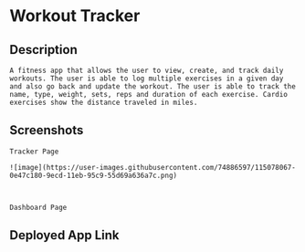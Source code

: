 # Workout Tracker

## Description

    A fitness app that allows the user to view, create, and track daily workouts. The user is able to log multiple exercises in a given day and also go back and update the workout. The user is able to track the name, type, weight, sets, reps and duration of each exercise. Cardio exercises show the distance traveled in miles.

## Screenshots

    Tracker Page
    
    ![image](https://user-images.githubusercontent.com/74886597/115078067-0e47c180-9ecd-11eb-95c9-55d69a636a7c.png)
  


    Dashboard Page

    

## Deployed App Link

    

